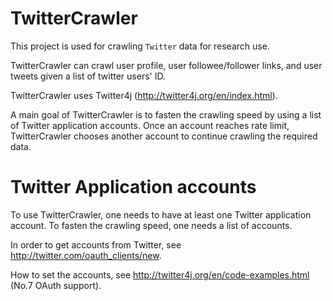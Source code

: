 TwitterCrawler
==============
This project is used for crawling `Twitter` data for research use.

TwitterCrawler can crawl user profile, user followee/follower links, and user tweets given a list of twitter users' ID.

TwitterCrawler uses Twitter4j (http://twitter4j.org/en/index.html).

A main goal of TwitterCrawler is to fasten the crawling speed by using a list of Twitter application accounts. Once an account reaches rate limit, TwitterCrawler chooses another account to continue crawling the required data. 


Twitter Application accounts
=================
To use TwitterCrawler, one needs to have at least one Twitter application account. To fasten the crawling speed, one needs a list of accounts.

In order to get accounts from Twitter, see http://twitter.com/oauth_clients/new.

How to set the accounts, see http://twitter4j.org/en/code-examples.html (No.7 OAuth support).


